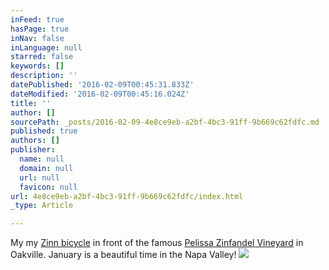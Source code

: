 ```yaml
---
inFeed: true
hasPage: true
inNav: false
inLanguage: null
starred: false
keywords: []
description: ''
datePublished: '2016-02-09T00:45:31.833Z'
dateModified: '2016-02-09T00:45:16.024Z'
title: ''
author: []
sourcePath: _posts/2016-02-09-4e8ce9eb-a2bf-4bc3-91ff-9b669c62fdfc.md
published: true
authors: []
publisher:
  name: null
  domain: null
  url: null
  favicon: null
url: 4e8ce9eb-a2bf-4bc3-91ff-9b669c62fdfc/index.html
_type: Article

---
```

My my [Zinn bicycle][0] in front of the famous [Pelissa Zinfandel Vineyard][1] in Oakville. January is a beautiful time in the Napa Valley!
![](https://s3-us-west-2.amazonaws.com/the-grid-img/p/63f088a724de1ec3ea847b3df63db459de8c419a.jpg)

[0]: http://zinncycles.com/Zinn/index.php/archives/5
[1]: http://www.oakvillewinery.com/Vineyards/